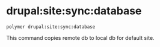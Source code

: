 # drupal:site:sync:database

```shell
polymer drupal:site:sync:database
```

This command copies remote db to local db for default site.
